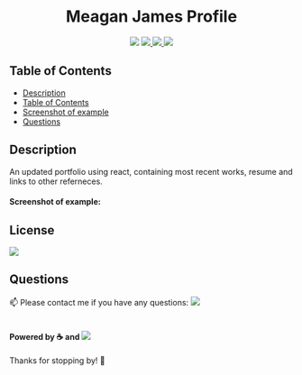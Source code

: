 <h1 align="center">Meagan James Profile</h1>
<p align="center">
<img src="https://img.shields.io/github/repo-size/merikettapearl212/mjreact-portfolio?style=for-the-badge" />
    <a href="https://www.linkedin.com/in/meagan-james-502b78191/">
        <img src="https://img.shields.io/badge/LinkedIn-0077B5?style=for-the-badge&logo=linkedin&logoColor=white" />
    </a>
    <a href="https://github.com/merikettapearl212">
        <img src="https://img.shields.io/badge/Follow-100000?style=for-the-badge&logo=github&logoColor=white" />
    </a>
    <img src="https://img.shields.io/badge/React-20232A?style=for-the-badge&logo=react&logoColor=61DAFB" />
</p>

## Table of Contents
- [Description](#description)
- [Table of Contents](#table-of-contents)
- [Screenshot of example](#screenshot-of-example)
- [Questions](#questions)

## Description
An updated portfolio using react, containing most recent works, resume and links to other referneces. 


#### Screenshot of example:
<!-- <img src="portfolio2-Dev-Mjames/Assets/images/Screen-shotportfolio.png" width="400" height="250"> -->

## License
<img src="https://img.shields.io/github/license/merikettapearl212/mjreact-portfolio?style=for-the-badge" />


## Questions
:mailbox: Please contact me if you have any questions:
 [<img src="https://img.shields.io/badge/Gmail-D14836?style=for-the-badge&logo=gmail&logoColor=white" />](mailto:merikettapearl212@gmail.com)
 <br>
 </br>
 

#### Powered by :coffee: and <img src="https://img.shields.io/badge/Spotify-1ED760?&style=for-the-badge&logo=spotify&logoColor=white"/> 

Thanks for stopping by! :vulcan_salute: